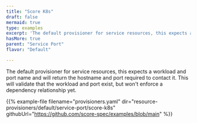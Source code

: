 ```yaml
---
title: "Score K8s"
draft: false
mermaid: true
type: examples
excerpt: 'The default provisioner for service resources, this expects a workload and port name and will return the hostname and port required to contact it. This will validate that the workload and port exist, but won&#39;t enforce a dependency relationship yet.'
hasMore: true
parent: "Service Port"
flavor: "Default"

---
```


The default provisioner for service resources, this expects a workload and port name and will return the hostname and port required to contact it. This will validate that the workload and port exist, but won't enforce a dependency relationship yet.

{{% example-file filename="provisioners.yaml" dir="resource-provisioners/default/service-port/score-k8s" githubUrl="https://github.com/score-spec/examples/blob/main" %}}
